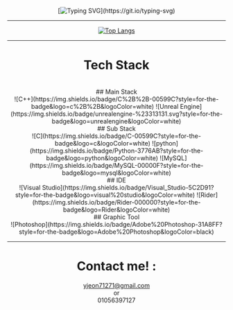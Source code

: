 <!--
**JeonYujeong7127/JeonYujeong7127** is a ✨ _special_ ✨ repository because its `README.md` (this file) appears on your GitHub profile.

Here are some ideas to get you started:

- 🔭 I’m currently working on ...
- 🌱 I’m currently learning ...
- 👯 I’m looking to collaborate on ...
- 🤔 I’m looking for help with ...
- 💬 Ask me about ...
- 📫 How to reach me: ...
- 😄 Pronouns: ...
- ⚡ Fun fact: ...
-->

<div align="center">

[![Typing SVG](https://readme-typing-svg.demolab.com?font=Fira+Code&pause=1000&color=FFFFFF&background=000000&center=true&vCenter=true&width=435&lines=Welcome+to+YUJEONG's+Github!;I+am+a+Game+Client+Programmer;using+Unreal+Engine+5.)](https://git.io/typing-svg)

---

[![Top Langs](https://github-readme-stats.vercel.app/api/top-langs/?username=JeonYujeong7127)](https://github.com/anuraghazra/github-readme-stats)

---

# Tech Stack
<br>
## Main Stack
<br>
![C++](https://img.shields.io/badge/C%2B%2B-00599C?style=for-the-badge&logo=c%2B%2B&logoColor=white)
![Unreal Engine](https://img.shields.io/badge/unrealengine-%23313131.svg?style=for-the-badge&logo=unrealengine&logoColor=white)
<br>
## Sub Stack
<br>
![C](https://img.shields.io/badge/C-00599C?style=for-the-badge&logo=c&logoColor=white)
![python](https://img.shields.io/badge/Python-3776AB?style=for-the-badge&logo=python&logoColor=white)
![MySQL](https://img.shields.io/badge/MySQL-00000F?style=for-the-badge&logo=mysql&logoColor=white)
<br>
## IDE
<br>
![Visual Studio](https://img.shields.io/badge/Visual_Studio-5C2D91?style=for-the-badge&logo=visual%20studio&logoColor=white)
![Rider](https://img.shields.io/badge/Rider-000000?style=for-the-badge&logo=Rider&logoColor=white)
<br>
## Graphic Tool
<br>
![Photoshop](https://img.shields.io/badge/Adobe%20Photoshop-31A8FF?style=for-the-badge&logo=Adobe%20Photoshop&logoColor=black)

---

# Contact me! :


yjeon71271@gmail.com 
<br>
or<br>
01056397127

</div>
